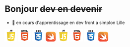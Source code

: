 # Bonjour ~~dev en devenir~~ 

- 🔭 en cours d'apprentissage en  dev front a simplon Lille 


 <img src="js.png" alt="" height="40px" width="40px">
 <img src="html.png" alt="" height="40px" width="40px">
 <img src="css.png" alt="" height="40px" width="40px">
 <img src="swift.png" alt="" height="33px" width="33px">

 <img src="js.png" alt="" height="40px" width="40px" >
 <img src="html.png" alt="" height="40px" width="40px" >
 <img src="css.png" alt="" height="40px" width="40px" >
  <img src="swift.png" alt="" height="33px" width="33px" >